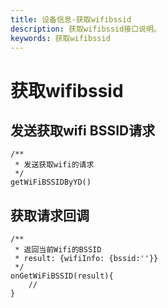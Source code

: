 ```yaml
---
title: 设备信息-获取wifibssid
description: 获取wifibssid接口说明。
keywords: 获取wifibssid
---
```


# 获取wifibssid

## 发送获取wifi BSSID请求

```
/**
 * 发送获取wifi的请求
 */
getWiFiBSSIDByYD()
```

## 获取请求回调

```
/**
 * 返回当前Wifi的BSSID
 * result: {wifiInfo: {bssid:''}}
 */
onGetWiFiBSSID(result){
	//
}
```